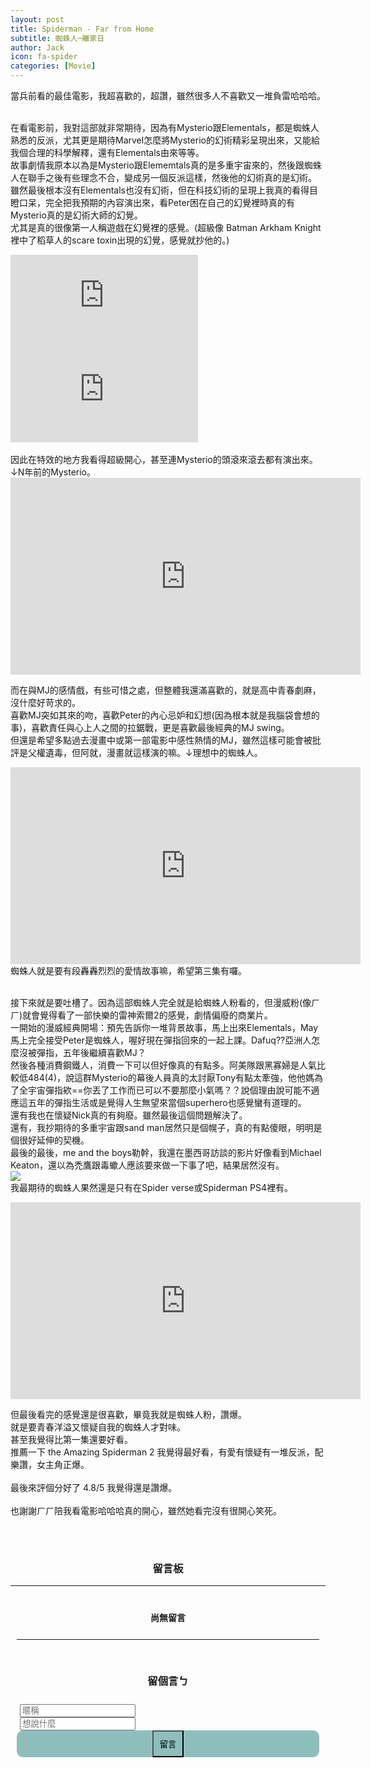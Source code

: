 ```yaml
---
layout: post
title: Spiderman - Far from Home
subtitle: 蜘蛛人─離家日
author: Jack
icon: fa-spider
categories: [Movie]
---
```


當兵前看的最佳電影，我超喜歡的，超讚，雖然很多人不喜歡又一堆負雷哈哈哈。<br><br>

在看電影前，我對這部就非常期待，因為有Mysterio跟Elementals，都是蜘蛛人熟悉的反派，尤其更是期待Marvel怎麼將Mysterio的幻術精彩呈現出來，又能給我個合理的科學解釋，還有Elementals由來等等。<br>
故事劇情我原本以為是Mysterio跟Elememtals真的是多重宇宙來的，然後跟蜘蛛人在聯手之後有些理念不合，變成另一個反派這樣，然後他的幻術真的是幻術。<br>
雖然最後根本沒有Elementals也沒有幻術，但在科技幻術的呈現上我真的看得目瞪口呆，完全把我預期的內容演出來，看Peter困在自己的幻覺裡時真的有Mysterio真的是幻術大師的幻覺。<br>
尤其是真的很像第一人稱遊戲在幻覺裡的感覺。(超級像 Batman Arkham Knight 裡中了稻草人的scare toxin出現的幻覺，感覺就抄他的。)<br>
<div class="row">
  <div class="6u 12u$(mobile)">
    <iframe src="https://www.youtube.com/embed/Ta-4Po7VoWU" frameborder="0" allow="accelerometer; autoplay; encrypted-media; gyroscope; picture-in-picture" allowfullscreen style="max-width: 700px;" ></iframe>
  </div>
  <div class="6u 12u$(mobile)">
    <iframe src="https://www.youtube.com/embed/5prbhGhLMCU" frameborder="0" allow="accelerometer; autoplay; encrypted-media; gyroscope; picture-in-picture" allowfullscreen style="max-width: 700px;" ></iframe>
  </div>
</div>
<br>
因此在特效的地方我看得超級開心，甚至連Mysterio的頭滾來滾去都有演出來。↓N年前的Mysterio。<br>
<iframe width="560" height="315" src="https://www.youtube.com/embed/XABfTaa_aqo" frameborder="0" allow="accelerometer; autoplay; encrypted-media; gyroscope; picture-in-picture" allowfullscreen style="max-width: 700px;"></iframe>

<br>


而在與MJ的感情戲，有些可惜之處，但整體我還滿喜歡的，就是高中青春劇麻，沒什麼好苛求的。<br>
喜歡MJ突如其來的吻，喜歡Peter的內心忌妒和幻想(因為根本就是我腦袋會想的事)，喜歡責任與心上人之間的拉鋸戰，更是喜歡最後經典的MJ swing。<br>
但還是希望多點過去漫畫中或第一部電影中感性熱情的MJ，雖然這樣可能會被批評是父權遺毒，但阿就，漫畫就這樣演的嘛。↓理想中的蜘蛛人。<br>
<iframe width="560" height="315" src="https://www.youtube.com/embed/sGmfEZD6OsA" frameborder="0" allow="accelerometer; autoplay; encrypted-media; gyroscope; picture-in-picture" allowfullscreen  style="max-width: 700px;"></iframe>
蜘蛛人就是要有段轟轟烈烈的愛情故事嘛，希望第三集有囉。<br><br>

接下來就是要吐槽了。因為這部蜘蛛人完全就是給蜘蛛人粉看的，但漫威粉(像ㄏㄏ)就會覺得看了一部快樂的雷神索爾2的感覺，劇情偏廢的商業片。<br>
一開始的漫威經典開場：預先告訴你一堆背景故事，馬上出來Elementals，May馬上完全接受Peter是蜘蛛人，喔好現在彈指回來的一起上課。Dafuq??亞洲人怎麼沒被彈指，五年後繼續喜歡MJ？<br>
然後各種消費鋼鐵人，消費一下可以但好像真的有點多。阿美隊跟黑寡婦是人氣比較低484(4)，說這群Mysterio的幕後人員真的太討厭Tony有點太牽強，他他媽為了全宇宙彈指欸==你丟了工作而已可以不要那麼小氣嗎？？說個理由說可能不適應這五年的彈指生活或是覺得人生無望來當個superhero也感覺蠻有道理的。<br>
還有我也在懷疑Nick真的有夠廢。雖然最後這個問題解決了。<br>
還有，我抄期待的多重宇宙跟sand man居然只是個幌子，真的有點傻眼，明明是個很好延伸的契機。<br>
最後的最後，me and the boys勒幹，我還在墨西哥訪談的影片好像看到Michael Keaton，還以為禿鷹跟毒蠍人應該要來做一下事了吧，結果居然沒有。<br>
<img style="max-width: 500px; height: auto;" src="https://i.kym-cdn.com/photos/images/newsfeed/001/499/185/c79.jpg"><br> 
我最期待的蜘蛛人果然還是只有在Spider verse或Spiderman PS4裡有。<br> 
<iframe width="560" height="315" src="https://www.youtube.com/embed/e2bzrGxTFCk?start=42" frameborder="0" allow="accelerometer; autoplay; encrypted-media; gyroscope; picture-in-picture" allowfullscreen style="max-width: 700px;"></iframe><br> 

但最後看完的感覺還是很喜歡，畢竟我就是蜘蛛人粉，讚爆。<br>
就是要青春洋溢又懷疑自我的蜘蛛人才對味。<br>
甚至我覺得比第一集還要好看。<br>
推薦一下 the Amazing Spiderman 2 我覺得最好看，有愛有懷疑有一堆反派，配樂讚，女主角正爆。<br>
<br>
最後來評個分好了 4.8/5 我覺得還是讚爆。<br>
<br>
也謝謝ㄏㄏ陪我看電影哈哈哈真的開心，雖然她看完沒有很開心笑死。<br><br>


<div>
	<h3 style="text-align: center; padding-top: 30px;">留言板</h3>
</div>

<div style="max-width: 700px; margin: auto;">
<hr>
<div class="comments"><h4 class="nocomments" style="text-align: center; padding-top: 20px;">尚無留言</h4></div>
  <form id="comment" style="padding-left: 10px; padding-right: 10px;">
  	<hr style="margin-top: 25px;">
    <h3 style="text-align: center; padding-top: 30px; padding-bottom: 10px;">留個言ㄅ</h3>
    <div class="row" style="margin-top: 10px;">
        <div class="4u" style="padding-left: 5px; padding-right: 5px;">
          <input type="text" id="name" placeholder="暱稱">
        </div>
        <div class="6u" style="padding-left: 5px; padding-right: 5px;">
          <input id="message" type="text" placeholder="想說什麼">
        </div>
        <div class="2u" style="padding-left: 5px;padding-right: 5px;text-align: center;background-color: #8ebebc;border-radius: 10px;">
          <input type="submit" value="留言" style="padding: 10px;margin: 0 auto;display: block;background-image: none;background-color: #8ebebc;">
        </div>
    </div>
  </form>
  </div>


<script src="https://code.jquery.com/jquery-1.11.3.min.js"></script> 
<script> $(".click").click(function(){ $(".expand").slideToggle(); }); </script>


<script src="https://cdn.firebase.com/js/client/2.2.1/firebase.js"></script>
<script src="https://ajax.googleapis.com/ajax/libs/jquery/1.11.3/jquery.min.js"></script>
<script src="https://cdnjs.cloudflare.com/ajax/libs/moment.js/2.11.0/moment.min.js"></script>
<script src="https://cdnjs.cloudflare.com/ajax/libs/blueimp-md5/2.1.0/js/md5.js"></script>
<script>

$(function() {
  var ref = new Firebase("https://jack34672-f6932.firebaseio.com/"),
    postRef = ref.child(slugify(window.location.pathname));
    var commentnum = 0;
    postRef.on("child_added", function(snapshot) {
      var newPost = snapshot.val();
      $(".comments").prepend('<div class="comment" style="max-width: 400px; margin: auto;">' +
          '<div class="row">'+
          '<div class="4u" style="padding: 0px;">' + 
          '<img src="https://www.gravatar.com/avatar/' + escapeHtml(newPost.md5Email) + '?s=100&d=retro" style="width: 80px; border-radius: 10px; height: auto; margin-left: 30px;"/> ' + 
          '</div>'+
          '<div class="8u" style="padding: 0px;">' + 
            '<h4 style="padding-top: 10px; text-align:center; display: inline;">' + escapeHtml(newPost.name) + '</h4>' +
            '<h5 class="date" style="text-align:center; display: inline; padding-top: 10px; padding-left: 5px;">(' + moment(newPost.postedAt).fromNow() + ')</h5>'+ 
            '<h4 style="padding-top: 10px; display: inline;">：</h4>' +
          '<p style=" margin-bottom: 0px; font-size: 1.35em;">' + escapeHtml(newPost.message)  + '</p>' +
          '</div></div></div>');
      if(commentnum==0){
        $(".nocomments").remove();
      }
            commentnum++;
    });

    $("#comment").submit(function() {
      if(($("#name").val()!='')&&($("#message").val()!='')){
      $.post('https://script.google.com/macros/s/AKfycbzNV6XM5rSNEWYgt22-3r5kwHCyKE9WToFMND47cPnTyRBZIasI/exec',
        {msg:$("#name").val() + ' 回覆了你在 ' + window.location.pathname + ' 的貼文，留言內容：' + $("#message").val()},
        function(e){
          console.log(e);
      });
      var a = postRef.push();
      a.set({
        name: $("#name").val(),
        message: $("#message").val(),
        md5Email: md5($("#name").val()),
        postedAt: Firebase.ServerValue.TIMESTAMP
      });
      }

      $("input[type=text], textarea").val("");
      return false;
    });
});

function slugify(text) {
  return text.toString().toLowerCase().trim()
    .replace(/&/g, '-and-')
    .replace(/[\s\W-]+/g, '-')
    .replace(/[^a-zA-Z0-9-_]+/g,'');
}


function escapeHtml(str) {
    var div = document.createElement('div');
    div.appendChild(document.createTextNode(str));
    return div.innerHTML;
}

</script>
